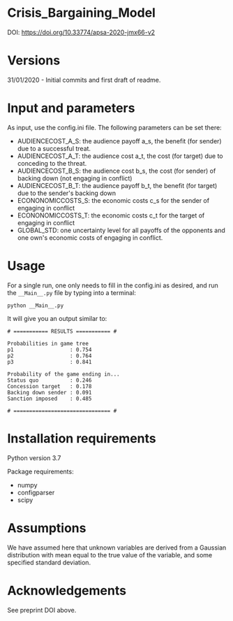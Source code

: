 # Crisis_Bargaining_Model
DOI: https://doi.org/10.33774/apsa-2020-jmx66-v2

# Versions
31/01/2020 - Initial commits and first draft of readme.

# Input and parameters
As input, use the config.ini file. The following parameters can be set there:
- AUDIENCECOST_A_S: the audience payoff a_s, the benefit (for sender) due to a successful treat.
- AUDIENCECOST_A_T: the audience cost a_t, the cost (for target) due to conceding to the threat.
- AUDIENCECOST_B_S: the audience cost b_s, the cost (for sender) of backing down (not engaging in conflict)
- AUDIENCECOST_B_T: the audience payoff b_t, the benefit (for target) due to the sender's backing down
- ECONONOMICCOSTS_S: the economic costs c_s for the sender of engaging in conflict
- ECONONOMICCOSTS_T: the economic costs c_t for the target of engaging in conflict
- GLOBAL_STD: one uncertainty level for all payoffs of the opponents and one own's economic costs of engaging in conflict.

# Usage
For a single run, one only needs to fill in the config.ini as desired, and run the ```__Main__.py``` file by typing into a terminal:
```
python __Main__.py
```
It will give you an output similar to:
```
# =========== RESULTS =========== #

Probabilities in game tree
p1                  : 0.754
p2                  : 0.764
p3                  : 0.841

Probability of the game ending in...
Status quo          : 0.246
Concession target   : 0.178
Backing down sender : 0.091
Sanction imposed    : 0.485

# =============================== #
```

# Installation requirements
Python version 3.7

Package requirements:
- numpy
- configparser
- scipy

# Assumptions
We have assumed here that unknown variables are derived from a Gaussian distribution with mean equal to the true value of the variable, and some specified standard deviation.

# Acknowledgements
See preprint DOI above.
